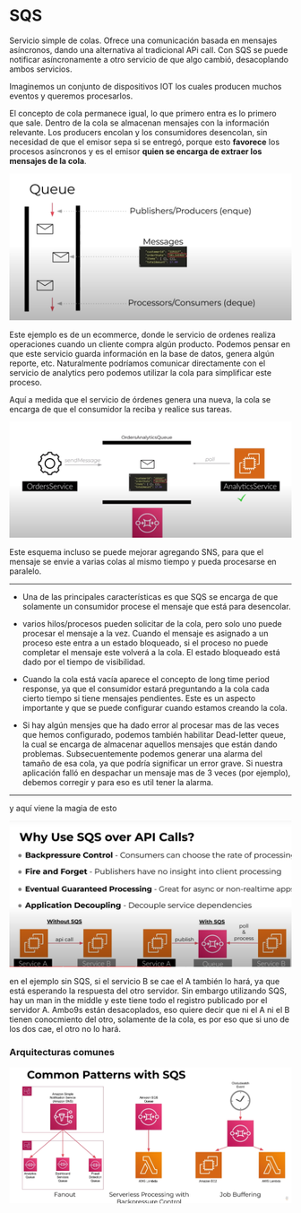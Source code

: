 # SQS

Servicio simple de colas. Ofrece una comunicación basada en mensajes asíncronos, dando una alternativa al tradicional APi call. Con SQS se puede notificar asíncronamente a otro servicio de que algo cambió, desacoplando ambos servicios.

Imaginemos un conjunto de dispositivos IOT los cuales producen muchos eventos y queremos procesarlos.

El concepto de cola permanece igual, lo que primero entra es lo primero que sale. Dentro de la cola se almacenan mensajes con la información relevante. Los producers encolan y los consumidores desencolan, sin necesidad de que el emisor sepa si se entregó, porque esto **favorece** los procesos asíncronos y es el emisor **quien se encarga de extraer los mensajes de la cola**. 

![core_concepts](core_concepts.png)

Este ejemplo es de un ecommerce, donde le servicio de ordenes realiza operaciones cuando un cliente compra algún producto. Podemos pensar en que este servicio guarda información en la base de datos, genera algún reporte, etc. Naturalmente podríamos comunicar directamente con el servicio de analytics pero podemos utilizar la cola para simplificar este proceso.

Aquí a medida que el servicio de órdenes genera una nueva, la cola se encarga de que el consumidor la reciba y realice sus tareas.

![example_1](example_1.png)

Este esquema incluso se puede mejorar agregando SNS, para que el mensaje se envie a varias colas al mismo tiempo y pueda procesarse en paralelo.

---

- Una de las principales características es que SQS se encarga de que solamente un consumidor procese el mensaje que está para desencolar.

- varios hilos/procesos pueden solicitar de la cola, pero solo uno puede procesar el mensaje a la vez. Cuando el mensaje es asignado a un proceso este entra a un estado bloqueado, si el proceso no puede completar el mensaje este volverá a la cola. El estado bloqueado está dado por el tiempo de visibilidad.

- Cuando la cola está vacía aparece el concepto de long time period response, ya que el consumidor estará preguntando a la cola cada cierto tiempo si tiene mensajes pendientes. Este es un aspecto importante y que se puede configurar cuando estamos creando la cola.

- Si hay algún mensjes que ha dado error al procesar mas de las veces que hemos configurado, podemos también habilitar Dead-letter queue, la cual se encarga de almacenar aquellos mensajes que están dando problemas. Subsecuentemente podemos generar una alarma del tamaño de esa cola, ya que podría significar un error grave. Si nuestra aplicación falló en despachar un mensaje mas de 3 veces (por ejemplo), debemos corregir y para eso es util tener la alarma.

---

y aquí viene la magia de esto

![sqs_vs_api](sqs_vs_api.png)

en el ejemplo sin SQS, si el servicio B se cae el A también lo hará, ya que está esperando la respuesta del otro servidor. Sin embargo utilizando SQS, hay un man in the middle y este tiene todo el registro publicado por el servidor A. Ambo9s están desacoplados, eso quiere decir que ni el A ni el B tienen conocmiento del otro, solamente de la cola, es por eso que si uno de los dos cae, el otro no lo hará.

### Arquitecturas comunes

![architectures](architectures.png)

